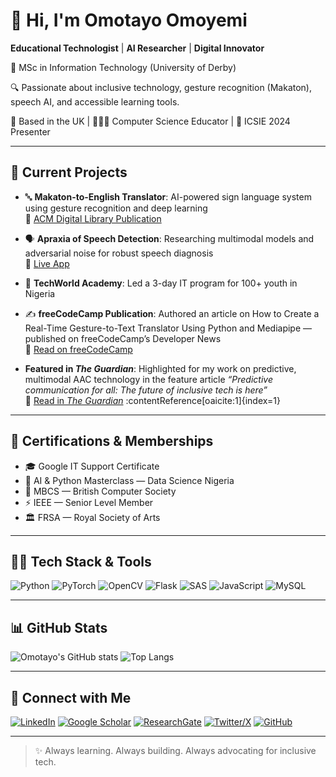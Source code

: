 # 👋 Hi, I'm Omotayo Omoyemi

**Educational Technologist** | **AI Researcher** | **Digital Innovator**

🔬 MSc in Information Technology (University of Derby)

🔍 Passionate about inclusive technology, gesture recognition (Makaton), speech AI, and accessible learning tools.

📍 Based in the UK | 🧑🏽‍🏫 Computer Science Educator | 🎤 ICSIE 2024 Presenter

---

## 🚀 Current Projects

- 🔤 **Makaton-to-English Translator**: AI-powered sign language system using gesture recognition and deep learning  
  📄 [ACM Digital Library Publication](https://dl.acm.org/doi/10.1145/3708635.3708647)

- 🗣️ **Apraxia of Speech Detection**: Researching multimodal models and adversarial noise for robust speech diagnosis  
  🔗 [Live App](https://aura-apraxia-aac-a8qejouwasaqequrhetbfw.streamlit.app/)

- 🧠 **TechWorld Academy**: Led a 3-day IT program for 100+ youth in Nigeria 
  
- ✍️ **freeCodeCamp Publication**: Authored an article on How to Create a Real-Time Gesture-to-Text Translator Using Python and Mediapipe — published on freeCodeCamp’s Developer News  
  📰 [Read on freeCodeCamp](https://www.freecodecamp.org/news/create-a-real-time-gesture-to-text-translator/)
  
-  **Featured in *The Guardian***: Highlighted for my work on predictive, multimodal AAC technology in the feature article *“Predictive communication for all: The future of inclusive tech is here”*  
  📰 [Read in *The Guardian*](https://guardian.ng/news/predictive-communication-for-all-the-future-of-inclusive-tech-is-here/) :contentReference[oaicite:1]{index=1}

---

## 📜 Certifications & Memberships

- 🎓 Google IT Support Certificate
- 🤖 AI & Python Masterclass — Data Science Nigeria
- 💼 MBCS — British Computer Society
- ⚡ IEEE — Senior Level Member
- 🏛 FRSA — Royal Society of Arts

---

## 🧑‍💻 Tech Stack & Tools

![Python](https://img.shields.io/badge/Python-3776AB?style=for-the-badge&logo=python&logoColor=white)
![PyTorch](https://img.shields.io/badge/PyTorch-EE4C2C?style=for-the-badge&logo=pytorch&logoColor=white)
![OpenCV](https://img.shields.io/badge/OpenCV-27338e?style=for-the-badge&logo=opencv&logoColor=white)
![Flask](https://img.shields.io/badge/Flask-000000?style=for-the-badge&logo=flask&logoColor=white)
![SAS](https://img.shields.io/badge/SAS-0066CC?style=for-the-badge&logo=sas&logoColor=white)
![JavaScript](https://img.shields.io/badge/JavaScript-F7DF1E?style=for-the-badge&logo=javascript&logoColor=black)
![MySQL](https://img.shields.io/badge/MySQL-005C84?style=for-the-badge&logo=mysql&logoColor=white)

---

## 📊 GitHub Stats

![Omotayo's GitHub stats](https://github-readme-stats.vercel.app/api?username=tayo4christ&show_icons=true&theme=default)
![Top Langs](https://github-readme-stats.vercel.app/api/top-langs/?username=your-github-username&layout=compact)


---

## 🔗 Connect with Me

[![LinkedIn](https://img.shields.io/badge/LinkedIn-0077B5?style=flat-square&logo=linkedin&logoColor=white)](https://linkedin.com/in/omotayo-omoyemi-mbcs-054484191)
[![Google Scholar](https://img.shields.io/badge/Google%20Scholar-4285F4?style=flat-square&logo=google-scholar&logoColor=white)](https://scholar.google.com/citations?user=cFw_hV0AAAAJ&hl=en)
[![ResearchGate](https://img.shields.io/badge/ResearchGate-00CCBB?style=flat-square&logo=researchgate&logoColor=white)](https://www.researchgate.net/profile/Omotayo-Omoyemi)
[![Twitter/X](https://img.shields.io/badge/X-000000?style=flat-square&logo=X&logoColor=white)](https://x.com/yourusername)
[![GitHub](https://img.shields.io/badge/GitHub-181717?style=flat-square&logo=github&logoColor=white)](https://github.com/your-github-username)

---

> ✨ Always learning. Always building. Always advocating for inclusive tech.

<!--
**tayo4christ/tayo4christ** is a ✨ _special_ ✨ repository because its `README.md` (this file) appears on your GitHub profile.

Here are some ideas to get you started:

- 🔭 I’m currently working on ...
- 🌱 I’m currently learning ...
- 👯 I’m looking to collaborate on ...
- 🤔 I’m looking for help with ...
- 💬 Ask me about ...
- 📫 How to reach me: ...
- 😄 Pronouns: ...
- ⚡ Fun fact: ...
-->
